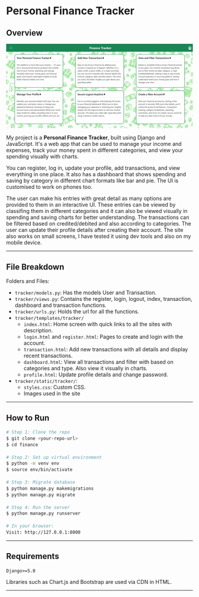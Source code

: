 # Personal Finance Tracker

## Overview

![Dashboard Screenshot](tracker/static/tracker/FT.jpg)

My project is a **Personal Finance Tracker**, built using Django and JavaScript. It's a web app that can be used to manage your income and expenses, track your money spent in different categories, and view your spending visually with charts.

You can register, log in, update your profile, add transactions, and view everything in one place. It also has a dashboard that shows spending and saving by category in different chart formats like bar and pie. The UI is customised to work on phones too.

The user can make his entries with great detail as many options are provided to them in an interactive UI. These entries can be viewed by classifing them in different categories and it can also be viewed visually in spending and saving charts for better understanding. The transactions can be filtered based on credited/debited and also according to categories. The user can update their profile details after creating their account. The site also works on small screens, I have tested it using dev tools and also on my mobile device.

---

## File Breakdown

Folders and Files:

- `tracker/models.py`: Has the models User and Transaction.
- `tracker/views.py`: Contains the register, login, logout, index, transaction, dashboard and transaction functions.
- `tracker/urls.py`: Holds the url for all the functions.
- `tracker/templates/tracker/`
  - `index.html`: Home screen with quick links to all the sites with description.
  - `login.html` and `register.html`: Pages to create and login with the account.
  - `transaction.html`: Add new transactions with all details and display recent transactions.
  - `dashboard.html`: View all transactions and filter with based on categories and type. Also view it visually in charts.
  - `profile.html`: Update profile details and change password.
- `tracker/static/tracker/`: 
  - `styles.css`: Custom CSS.
  - Images used in the site

---

## How to Run

```bash
# Step 1: Clone the repo
$ git clone <your-repo-url>
$ cd finance

# Step 2: Set up virtual environment
$ python -m venv env
$ source env/bin/activate 

# Step 3: Migrate database
$ python manage.py makemigrations
$ python manage.py migrate

# Step 4: Run the server
$ python manage.py runserver

# In your browser:
Visit: http://127.0.0.1:8000
```

---

## Requirements

```text
Django>=5.0
```

Libraries such as Chart.js and Bootstrap are used via CDN in HTML.

---


